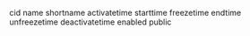 cid
name
shortname
activatetime
starttime
freezetime
endtime
unfreezetime
deactivatetime
enabled
public